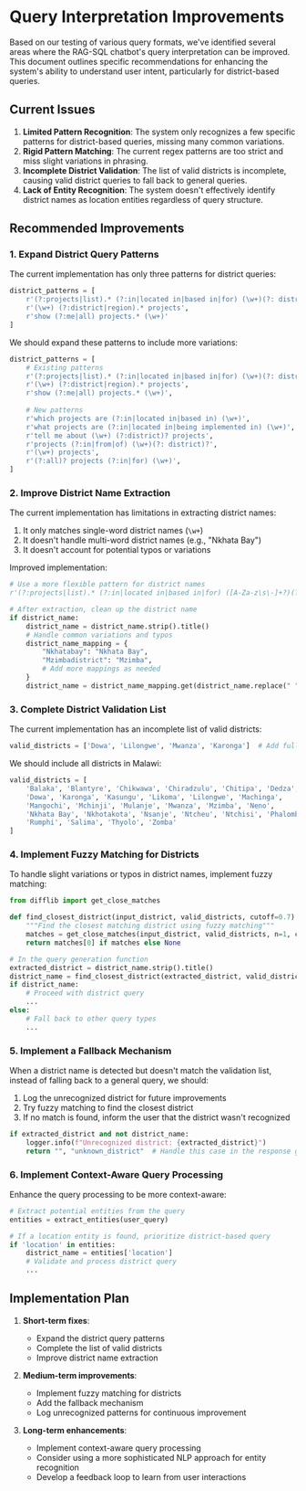 # Query Interpretation Improvements

Based on our testing of various query formats, we've identified several areas where the RAG-SQL chatbot's query interpretation can be improved. This document outlines specific recommendations for enhancing the system's ability to understand user intent, particularly for district-based queries.

## Current Issues

1. **Limited Pattern Recognition**: The system only recognizes a few specific patterns for district-based queries, missing many common variations.
2. **Rigid Pattern Matching**: The current regex patterns are too strict and miss slight variations in phrasing.
3. **Incomplete District Validation**: The list of valid districts is incomplete, causing valid district queries to fall back to general queries.
4. **Lack of Entity Recognition**: The system doesn't effectively identify district names as location entities regardless of query structure.

## Recommended Improvements

### 1. Expand District Query Patterns

The current implementation has only three patterns for district queries:
```python
district_patterns = [
    r'(?:projects|list).* (?:in|located in|based in|for) (\w+)(?: district)?',
    r'(\w+) (?:district|region).* projects',
    r'show (?:me|all) projects.* (\w+)'
]
```

We should expand these patterns to include more variations:

```python
district_patterns = [
    # Existing patterns
    r'(?:projects|list).* (?:in|located in|based in|for) (\w+)(?: district)?',
    r'(\w+) (?:district|region).* projects',
    r'show (?:me|all) projects.* (\w+)',
    
    # New patterns
    r'which projects are (?:in|located in|based in) (\w+)',
    r'what projects are (?:in|located in|being implemented in) (\w+)',
    r'tell me about (\w+) (?:district)? projects',
    r'projects (?:in|from|of) (\w+)(?: district)?',
    r'(\w+) projects',
    r'(?:all)? projects (?:in|for) (\w+)',
]
```

### 2. Improve District Name Extraction

The current implementation has limitations in extracting district names:

1. It only matches single-word district names (`\w+`)
2. It doesn't handle multi-word district names (e.g., "Nkhata Bay")
3. It doesn't account for potential typos or variations

Improved implementation:

```python
# Use a more flexible pattern for district names
r'(?:projects|list).* (?:in|located in|based in|for) ([A-Za-z\s\-]+?)(?: district)?'

# After extraction, clean up the district name
if district_name:
    district_name = district_name.strip().title()
    # Handle common variations and typos
    district_name_mapping = {
        "Nkhatabay": "Nkhata Bay",
        "Mzimbadistrict": "Mzimba",
        # Add more mappings as needed
    }
    district_name = district_name_mapping.get(district_name.replace(" ", ""), district_name)
```

### 3. Complete District Validation List

The current implementation has an incomplete list of valid districts:

```python
valid_districts = ['Dowa', 'Lilongwe', 'Mwanza', 'Karonga']  # Add full list
```

We should include all districts in Malawi:

```python
valid_districts = [
    'Balaka', 'Blantyre', 'Chikwawa', 'Chiradzulu', 'Chitipa', 'Dedza', 
    'Dowa', 'Karonga', 'Kasungu', 'Likoma', 'Lilongwe', 'Machinga', 
    'Mangochi', 'Mchinji', 'Mulanje', 'Mwanza', 'Mzimba', 'Neno', 
    'Nkhata Bay', 'Nkhotakota', 'Nsanje', 'Ntcheu', 'Ntchisi', 'Phalombe', 
    'Rumphi', 'Salima', 'Thyolo', 'Zomba'
]
```

### 4. Implement Fuzzy Matching for Districts

To handle slight variations or typos in district names, implement fuzzy matching:

```python
from difflib import get_close_matches

def find_closest_district(input_district, valid_districts, cutoff=0.7):
    """Find the closest matching district using fuzzy matching"""
    matches = get_close_matches(input_district, valid_districts, n=1, cutoff=cutoff)
    return matches[0] if matches else None

# In the query generation function
extracted_district = district_name.strip().title()
district_name = find_closest_district(extracted_district, valid_districts)
if district_name:
    # Proceed with district query
    ...
else:
    # Fall back to other query types
    ...
```

### 5. Implement a Fallback Mechanism

When a district name is detected but doesn't match the validation list, instead of falling back to a general query, we should:

1. Log the unrecognized district for future improvements
2. Try fuzzy matching to find the closest district
3. If no match is found, inform the user that the district wasn't recognized

```python
if extracted_district and not district_name:
    logger.info(f"Unrecognized district: {extracted_district}")
    return "", "unknown_district"  # Handle this case in the response generation
```

### 6. Implement Context-Aware Query Processing

Enhance the query processing to be more context-aware:

```python
# Extract potential entities from the query
entities = extract_entities(user_query)

# If a location entity is found, prioritize district-based query
if 'location' in entities:
    district_name = entities['location']
    # Validate and process district query
    ...
```

## Implementation Plan

1. **Short-term fixes**:
   - Expand the district query patterns
   - Complete the list of valid districts
   - Improve district name extraction

2. **Medium-term improvements**:
   - Implement fuzzy matching for districts
   - Add the fallback mechanism
   - Log unrecognized patterns for continuous improvement

3. **Long-term enhancements**:
   - Implement context-aware query processing
   - Consider using a more sophisticated NLP approach for entity recognition
   - Develop a feedback loop to learn from user interactions 